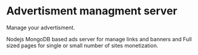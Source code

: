 Advertisment managment server
=========
Manage your advertisment.


Nodejs MongoDB based ads server for manage links and banners and Full sized pages for single or small number of sites monetization.
